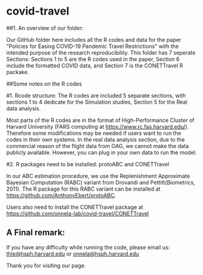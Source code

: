 # covid-travel
##1. An overview of our folder:

Our GitHub folder here includes all the R codes and data for the paper "Policies for Easing COVID-19 Pandemic Travel Restrictions" with the intended purpose of the research reproducibility. This folder has 7 seperate Sections: Sections 1 to 5 are the R codes used in the paper, Section 6 include the formatted COVID data, and Section 7 is the CONETTravel R packake.

##Some notes on the R codes 

#1. Rcode structure: The R codes are included 5 separate sections, with sections 1 to 4 dedicate for the Simulation studies, Section 5 for the Real data analysis.

Most parts of the R codes are in the format of High-Performance Cluster of Harvard University (FARS computing at https://www.rc.fas.harvard.edu/). Therefore some modifications may be needed if users want to run the codes in their own systems. 
In the real data analysis section, due to the commercial reason of the flight data from OAG, we cannot make the data publicly available. However, you can plug in your own data to run the model. 

#2. R packages need to be installed: protoABC and CONETTravel

In our ABC estimation procedure, we use the Replenishment Approximate Bayesian Computation (RABC) variant from Drovandi and Pettitt(Biometrics, 2011). The R package for this RABC variant can be installed at https://github.com/AnthonyEbert/protoABC. 

Users also need to install the CONETTravel package at https://github.com/onnela-lab/covid-travel/CONETTravel

## A Final remark:
If you have any difficulty while running the code, please email us: thle@hsph.harvard.edu or onnela@hsph.harvard.edu

Thank you for visiting our page. 
